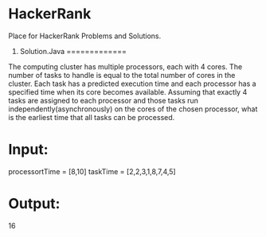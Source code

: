# HackerRank
Place for HackerRank Problems and Solutions.

1. Solution.Java 
=============

The computing cluster has multiple processors, each with 4 cores. The number of tasks to handle is equal to the total number of cores in the cluster. Each task has a predicted execution time and each processor has a specified time when its core becomes available. Assuming that exactly 4 tasks are assigned to each processor and those tasks run independently(asynchronously) on the cores of the chosen processor, what is the earliest time that all tasks can be processed.

Input:
=====
processortTime = [8,10]
taskTime = [2,2,3,1,8,7,4,5]

Output:
======
16
